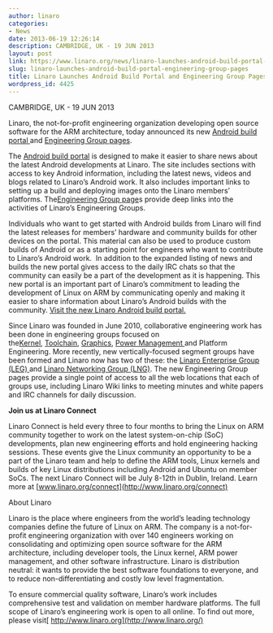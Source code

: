 ```yaml
---
author: linaro
categories:
- News
date: 2013-06-19 12:26:14
description: CAMBRIDGE, UK - 19 JUN 2013
layout: post
link: https://www.linaro.org/news/linaro-launches-android-build-portal-engineering-group-pages/
slug: linaro-launches-android-build-portal-engineering-group-pages
title: Linaro Launches Android Build Portal and Engineering Group Pages
wordpress_id: 4425
---
```


CAMBRIDGE, UK - 19 JUN 2013


Linaro, the not-for-profit engineering organization developing open source software for the ARM architecture, today announced its new [Android build portal ](http://www.linaro.org/engineering/engineering-groups/android-build)and [Engineering Group pages](http://www.linaro.org/engineering/engineering-groups).


The [Android build portal](http://www.linaro.org/engineering/engineering-groups/android-build) is designed to make it easier to share news about the latest Android developments at Linaro. The site includes sections with access to key Android information, including the latest news, videos and blogs related to Linaro’s Android work. It also includes important links to setting up a build and deploying images onto the Linaro members’ platforms. The[Engineering Group page](http://www.linaro.org/engineering/engineering-groups)s provide deep links into the activities of Linaro’s Engineering Groups.

Individuals who want to get started with Android builds from Linaro will find the latest releases for members’ hardware and community builds for other devices on the portal. This material can also be used to produce custom builds of Android or as a starting point for engineers who want to contribute to Linaro’s Android work.  In addition to the expanded listing of news and builds the new portal gives access to the daily IRC chats so that the community can easily be a part of the development as it is happening. This new portal is an important part of Linaro’s commitment to leading the development of Linux on ARM by communicating openly and making it easier to share information about Linaro’s Android builds with the community. [Visit the new Linaro Android build portal.](http://www.linaro.org/engineering/engineering-groups/android-build)


Since Linaro was founded in June 2010, collaborative engineering work has been done in engineering groups focused on the[Kernel](http://www.linaro.org/engineering/engineering-groups/kernel), [Toolchain](http://www.linaro.org/engineering/engineering-groups/toolchain), [Graphics](http://www.linaro.org/engineering/engineering-groups/graphics), [Power Management ](http://www.linaro.org/engineering/engineering-groups/power-management)and Platform Engineering. More recently, new vertically-focused segment groups have been formed and Linaro now has two of these: the [Linaro Enterprise Group (LEG) ](http://www.linaro.org/engineering/engineering-groups/leg)and [Linaro Networking Group (LNG)](http://www.linaro.org/engineering/engineering-groups/lng). The new Engineering Group pages provide a single point of access to all the web locations that each of groups use, including Linaro Wiki links to meeting minutes and white papers and IRC channels for daily discussion.

**Join us at Linaro Connect**


Linaro Connect is held every three to four months to bring the Linux on ARM community together to work on the latest system-on-chip (SoC) developments, plan new engineering efforts and hold engineering hacking sessions. These events give the Linux community an opportunity to be a part of the Linaro team and help to define the ARM tools, Linux kernels and builds of key Linux distributions including Android and Ubuntu on member SoCs. The next Linaro Connect will be July 8-12th in Dublin, Ireland. Learn more at [www.linaro.org/connect](http://www.linaro.org/connect)

About Linaro

Linaro is the place where engineers from the world’s leading technology companies define the future of Linux on ARM. The company is a not-for-profit engineering organization with over 140 engineers working on consolidating and optimizing open source software for the ARM architecture, including developer tools, the Linux kernel, ARM power management, and other software infrastructure. Linaro is distribution neutral: it wants to provide the best software foundations to everyone, and to reduce non-differentiating and costly low level fragmentation.

To ensure commercial quality software, Linaro’s work includes comprehensive test and validation on member hardware platforms. The full scope of Linaro’s engineering work is open to all online. To find out more, please visit[ http://www.linaro.org](http://www.linaro.org/)